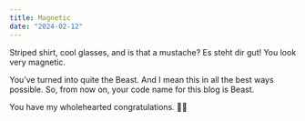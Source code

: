 ```yaml
---
title: Magnetic
date: "2024-02-12"
---
```


Striped shirt, cool glasses, and is that a mustache? Es steht dir gut! You look very magnetic.

You’ve turned into quite the Beast. And I mean this in all the best ways possible. So, from now on, your code name for this blog is Beast.

You have my wholehearted congratulations. 🥼🥂
